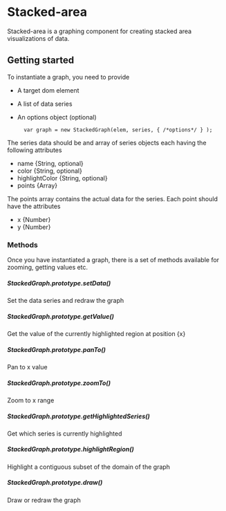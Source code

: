 # Stacked-area
Stacked-area is a graphing component for creating stacked area visualizations of data.

## Getting started

To instantiate a graph, you need to provide
* A target dom element
* A list of data series
* An options object (optional)

		var graph = new StackedGraph(elem, series, { /*options*/ } );

The series data should be and array of series objects each having the following attributes
* name {String, optional}
* color {String, optional}
* highlightColor {String, optional}
* points {Array}

The points array contains the actual data for the series. Each point should have the attributes
* x {Number}
* y {Number}

### Methods

Once you have instantiated a graph, there is a set of methods available for zooming, getting values etc.

##### StackedGraph.prototype.setData()

Set the data series and redraw the graph

##### StackedGraph.prototype.getValue()

Get the value of the currently highlighted region at position {x}

##### StackedGraph.prototype.panTo()

Pan to x value

##### StackedGraph.prototype.zoomTo()

Zoom to x range

##### StackedGraph.prototype.getHighlightedSeries()

Get which series is currently highlighted

##### StackedGraph.prototype.highlightRegion()

Highlight a contiguous subset of the domain of the graph

##### StackedGraph.prototype.draw()

Draw or redraw the graph

